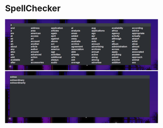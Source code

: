 # SpellChecker

![](https://github.com/JessevanVuuren/SpellChecker/blob/main/screenShot/screen.PNG)
![](https://github.com/JessevanVuuren/SpellChecker/blob/main/screenShot/screen2.PNG)
